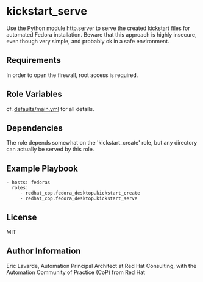 kickstart\_serve
===============

Use the Python module http.server to serve the created kickstart files for automated Fedora installation.
Beware that this approach is highly insecure, even though very simple, and probably ok in a safe environment.

Requirements
------------

In order to open the firewall, root access is required.

Role Variables
--------------

cf. [defaults/main.yml](defaults/main.yml) for all details.

Dependencies
------------

The role depends somewhat on the 'kickstart\_create' role, but any directory can actually be served by this role.

Example Playbook
----------------

    - hosts: fedoras
      roles:
         - redhat_cop.fedora_desktop.kickstart_create
         - redhat_cop.fedora_desktop.kickstart_serve

License
-------

MIT

Author Information
------------------

Eric Lavarde, Automation Principal Architect at Red Hat Consulting,
with the Automation Community of Practice (CoP) from Red Hat
